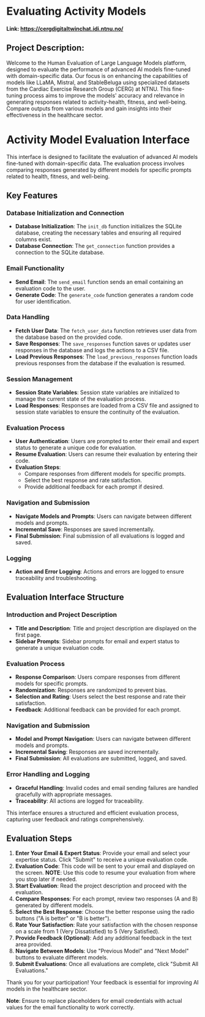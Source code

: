 

# Evaluating Activity Models

#### Link: https://cergdigitaltwinchat.idi.ntnu.no/

## Project Description:
Welcome to the Human Evaluation of Large Language Models platform, designed to evaluate the performance of advanced AI models fine-tuned with domain-specific data. Our focus is on enhancing the capabilities of models like LLaMA, Mistral, and StableBeluga using specialized datasets from the Cardiac Exercise Research Group (CERG) at NTNU. This fine-tuning process aims to improve the models' accuracy and relevance in generating responses related to activity-health, fitness, and well-being. Compare outputs from various models and gain insights into their effectiveness in the healthcare sector.
# Activity Model Evaluation Interface

This interface is designed to facilitate the evaluation of advanced AI models fine-tuned with domain-specific data. The evaluation process involves comparing responses generated by different models for specific prompts related to health, fitness, and well-being.

## Key Features

### Database Initialization and Connection
- **Database Initialization**: The `init_db` function initializes the SQLite database, creating the necessary tables and ensuring all required columns exist.
- **Database Connection**: The `get_connection` function provides a connection to the SQLite database.

### Email Functionality
- **Send Email**: The `send_email` function sends an email containing an evaluation code to the user.
- **Generate Code**: The `generate_code` function generates a random code for user identification.

### Data Handling
- **Fetch User Data**: The `fetch_user_data` function retrieves user data from the database based on the provided code.
- **Save Responses**: The `save_responses` function saves or updates user responses in the database and logs the actions to a CSV file.
- **Load Previous Responses**: The `load_previous_responses` function loads previous responses from the database if the evaluation is resumed.

### Session Management
- **Session State Variables**: Session state variables are initialized to manage the current state of the evaluation process.
- **Load Responses**: Responses are loaded from a CSV file and assigned to session state variables to ensure the continuity of the evaluation.

### Evaluation Process
- **User Authentication**: Users are prompted to enter their email and expert status to generate a unique code for evaluation.
- **Resume Evaluation**: Users can resume their evaluation by entering their code.
- **Evaluation Steps**:
  - Compare responses from different models for specific prompts.
  - Select the best response and rate satisfaction.
  - Provide additional feedback for each prompt if desired.

### Navigation and Submission
- **Navigate Models and Prompts**: Users can navigate between different models and prompts.
- **Incremental Save**: Responses are saved incrementally.
- **Final Submission**: Final submission of all evaluations is logged and saved.

### Logging
- **Action and Error Logging**: Actions and errors are logged to ensure traceability and troubleshooting.

## Evaluation Interface Structure

### Introduction and Project Description
- **Title and Description**: Title and project description are displayed on the first page.
- **Sidebar Prompts**: Sidebar prompts for email and expert status to generate a unique evaluation code.

### Evaluation Process
- **Response Comparison**: Users compare responses from different models for specific prompts.
- **Randomization**: Responses are randomized to prevent bias.
- **Selection and Rating**: Users select the best response and rate their satisfaction.
- **Feedback**: Additional feedback can be provided for each prompt.

### Navigation and Submission
- **Model and Prompt Navigation**: Users can navigate between different models and prompts.
- **Incremental Saving**: Responses are saved incrementally.
- **Final Submission**: All evaluations are submitted, logged, and saved.

### Error Handling and Logging
- **Graceful Handling**: Invalid codes and email sending failures are handled gracefully with appropriate messages.
- **Traceability**: All actions are logged for traceability.

This interface ensures a structured and efficient evaluation process, capturing user feedback and ratings comprehensively.

## Evaluation Steps

1. **Enter Your Email & Expert Status**: Provide your email and select your expertise status. Click "Submit" to receive a unique evaluation code.
2. **Evaluation Code**: This code will be sent to your email and displayed on the screen. **NOTE**: Use this code to resume your evaluation from where you stop later if needed.
3. **Start Evaluation**: Read the project description and proceed with the evaluation.
4. **Compare Responses**: For each prompt, review two responses (A and B) generated by different models.
5. **Select the Best Response**: Choose the better response using the radio buttons ("A is better" or "B is better").
6. **Rate Your Satisfaction**: Rate your satisfaction with the chosen response on a scale from 1 (Very Dissatisfied) to 5 (Very Satisfied).
7. **Provide Feedback (Optional)**: Add any additional feedback in the text area provided.
8. **Navigate Between Models**: Use "Previous Model" and "Next Model" buttons to evaluate different models.
9. **Submit Evaluations**: Once all evaluations are complete, click "Submit All Evaluations."

Thank you for your participation! Your feedback is essential for improving AI models in the healthcare sector.

**Note**: Ensure to replace placeholders for email credentials with actual values for the email functionality to work correctly.
